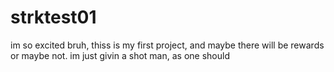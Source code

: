 # strktest01
im so excited bruh, thiss is my first project, and maybe there will be rewards or maybe not. im just givin a shot man, as one should
